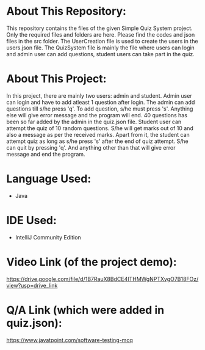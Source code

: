 # About This Repository: 
This repository contains the files of the given Simple Quiz System project. Only the required files and folders are here. Please find the codes and json files in the src folder. The UserCreation file is used to create the users in the users.json file. The QuizSystem file is mainly the file where users can login and admin user can add questions, student users can take part in the quiz. 

# About This Project:
In this project, there are mainly two users: admin and student. Admin user can login and have to add atleast 1 question after login. The admin can add questions till s/he press 'q'. To add question, s/he must press 's'. Anything else will give error message and the program will end. 40 questions has been so far added by the admin in the quiz.json file. Student user can attempt the quiz of 10 random questions. S/he will get marks out of 10 and also a message as per the received marks. Apart from it, the student can attempt quiz as long as s/he press 's' after the end of quiz attempt. S/he can quit by pressing 'q'. And anything other than that will give error message and end the program. 

# Language Used:
- Java

# IDE Used:
- IntelliJ Community Edition

# Video Link (of the project demo):
https://drive.google.com/file/d/1B7RauX8BdCE4ITHMWgNPTXygO7B18FOz/view?usp=drive_link

# Q/A Link (which were added in quiz.json):
https://www.javatpoint.com/software-testing-mcq
